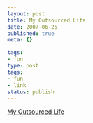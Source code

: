 ```yaml
---
layout: post
title: My Outsourced Life
date: 2007-06-25
published: true
meta: {}

tags:
- fun
type: post
tags:
- fun
- link
status: publish
---
```

[My Outsourced Life](http://www.timferriss.com/ferriss-book-outsourcing.htm)<br />
